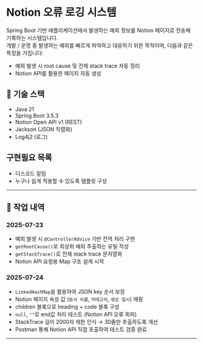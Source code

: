 # Notion 오류 로깅 시스템

Spring Boot 기반 애플리케이션에서 발생하는 예외 정보를 Notion 페이지로 전송해 기록하는 시스템입니다.  
개발 / 운영 중 발생하는 예외를 빠르게 파악하고 대응하기 위한 목적이며, 다음과 같은 특징을 가집니다:

- 예외 발생 시 root cause 및 전체 stack trace 자동 정리
- Notion API를 활용한 페이지 자동 생성

## 📌 기술 스택
- Java 21
- Spring Boot 3.5.3
- Notion Open API v1 (REST)
- Jackson (JSON 직렬화)
- Log4j2 (로그)

## 구현필요 목록
- 디스코드 알림
- 누구나 쉽게 적용할 수 있도록 템플릿 구성

---

## 📆 작업 내역

### 2025-07-23
- 예외 발생 시 `@ControllerAdvice` 기반 전역 처리 구현
- `getRootCause()`로 최상위 예외 추출하는 유틸 작성
- `getStackTrace()`로 전체 stack trace 문자열화
- Notion API 요청용 Map 구조 설계 시작

### 2025-07-24
- `LinkedHashMap`을 활용하여 JSON key 순서 보장
- Notion 페이지 속성 값 (`문서 이름`, `카테고리`, `생성 일시`) 매핑
- children 블록으로 heading + code 블록 구성
- `null`, `""`로 end값 처리 테스트 (Notion API 오류 회피)
- StackTrace 길이 2000자 제한 인식 → 30줄만 추출하도록 개선
- Postman 통해 Notion API 직접 호출하여 테스트 검증 완료

---


